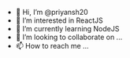- 👋 Hi, I’m @priyansh20
- 👀 I’m interested in ReactJS
- 🌱 I’m currently learning NodeJS
- 💞️ I’m looking to collaborate on ...
- 📫 How to reach me ...

<!---
priyansh20/priyansh20 is a ✨ special ✨ repository because its `README.md` (this file) appears on your GitHub profile.
You can click the Preview link to take a look at your changes.
--->
